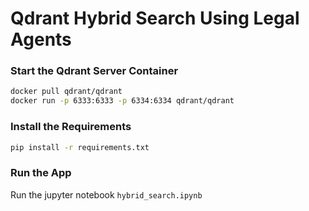 # Qdrant Hybrid Search Using Legal Agents

### Start the Qdrant Server Container

```bash
docker pull qdrant/qdrant
docker run -p 6333:6333 -p 6334:6334 qdrant/qdrant
```

### Install the Requirements

```bash
pip install -r requirements.txt
```

### Run the App

Run the jupyter notebook `hybrid_search.ipynb`
